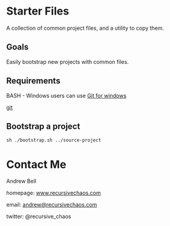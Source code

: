 # Starter Files

A collection of common project files, and a utility to copy them.

## Goals

Easily bootstrap new projects with common files.

## Requirements

BASH - Windows users can use [Git for windows](http://gitforwindows.org/)

[git](https://git-scm.com/downloads)

## Bootstrap a project

`sh ./bootstrap.sh ../source-project`

# Contact Me

Andrew Bell

homepage: www.recursivechaos.com

email: andrew@recursivechaos.com

twitter: @recursive_chaos
